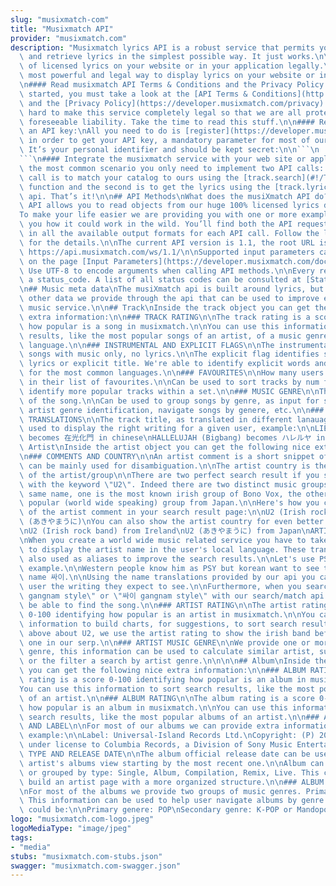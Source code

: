 ```yaml
---
slug: "musixmatch-com"
title: "Musixmatch API"
provider: "musixmatch.com"
description: "Musixmatch lyrics API is a robust service that permits you to search\
  \ and retrieve lyrics in the simplest possible way. It just works.\n\nInclude millions\
  \ of licensed lyrics on your website or in your application legally.\n\nThe fastest,\
  \ most powerful and legal way to display lyrics on your website or in your application.\n\
  \n#### Read musixmatch API Terms & Conditions and the Privacy Policy:\nBefore getting\
  \ started, you must take a look at the [API Terms & Conditions](http://musixmatch.com/apiterms/)\
  \ and the [Privacy Policy](https://developer.musixmatch.com/privacy). We’ve worked\
  \ hard to make this service completely legal so that we are all protected from any\
  \ foreseeable liability. Take the time to read this stuff.\n\n#### Register for\
  \ an API key:\nAll you need to do is [register](https://developer.musixmatch.com/signup)\
  \ in order to get your API key, a mandatory parameter for most of our API calls.\
  \ It’s your personal identifier and should be kept secret:\n\n```\n  https://api.musixmatch.com/ws/v1.1/track.get?apikey=YOUR_API_KEY\n\
  ```\n#### Integrate the musixmatch service with your web site or application\nIn\
  \ the most common scenario you only need to implement two API calls: \nThe first\
  \ call is to match your catalog to ours using the [track.search](#!/Track/get_track_search)\
  \ function and the second is to get the lyrics using the [track.lyrics.get](#!/Lyrics/get_track_lyrics_get)\
  \ api. That’s it!\n\n## API Methods\nWhat does the musiXmatch API do?\n\nThe musiXmatch\
  \ API allows you to read objects from our huge 100% licensed lyrics database.\n\n\
  To make your life easier we are providing you with one or more examples to show\
  \ you how it could work in the wild. You’ll find both the API request and API response\
  \ in all the available output formats for each API call. Follow the links below\
  \ for the details.\n\nThe current API version is 1.1, the root URL is located at\
  \ https://api.musixmatch.com/ws/1.1/\n\nSupported input parameters can be found\
  \ on the page [Input Parameters](https://developer.musixmatch.com/documentation/input-parameters).\
  \ Use UTF-8 to encode arguments when calling API methods.\n\nEvery response includes\
  \ a status_code. A list of all status codes can be consulted at [Status Codes](https://developer.musixmatch.com/documentation/status-codes).\n\
  \n## Music meta data\nThe musiXmatch api is built around lyrics, but there are many\
  \ other data we provide through the api that can be used to improve every existent\
  \ music service.\n\n## Track\nInside the track object you can get the following\
  \ extra information:\n\n### TRACK RATING\n\nThe track rating is a score 0-100 identifying\
  \ how popular is a song in musixmatch.\n\nYou can use this information to sort search\
  \ results, like the most popular songs of an artist, of a music genre, of a lyrics\
  \ language.\n\n### INSTRUMENTAL AND EXPLICIT FLAGS\n\nThe instrumental flag identifies\
  \ songs with music only, no lyrics.\n\nThe explicit flag identifies songs with explicit\
  \ lyrics or explicit title. We're able to identify explicit words and set the flag\
  \ for the most common languages.\n\n### FAVOURITES\n\nHow many users have this song\
  \ in their list of favourites.\n\nCan be used to sort tracks by num favourite to\
  \ identify more popular tracks within a set.\n\n### MUSIC GENRE\n\nThe music genere\
  \ of the song.\n\nCan be used to group songs by genre, as input for similarity alghorithms,\
  \ artist genre identification, navigate songs by genere, etc.\n\n### SONG TITLES\
  \ TRANSLATIONS\n\nThe track title, as translated in different lanauages, can be\
  \ used to display the right writing for a given user, example:\n\nLIES (Bigbang)\
  \ becomes 在光化門 in chinese\nHALLELUJAH (Bigbang) becomes ハレルヤ in japanese\n\n\n##\
  \ Artist\nInside the artist object you can get the following nice extra information:\n\
  \n### COMMENTS AND COUNTRY\n\nAn artist comment is a short snippet of text which\
  \ can be mainly used for disambiguation.\n\nThe artist country is the born country\
  \ of the artist/group\n\nThere are two perfect search result if you search by artist\
  \ with the keyword \"U2\". Indeed there are two distinct music groups with this\
  \ same name, one is the most known irish group of Bono Vox, the other is a less\
  \ popular (world wide speaking) group from Japan.\n\nHere's how you can made use\
  \ of the artist comment in your search result page:\n\nU2 (Irish rock band)\nU2\
  \ (あきやまうに)\nYou can also show the artist country for even better disambiguation:\n\
  \nU2 (Irish rock band) from Ireland\nU2 (あきやまうに) from Japan\nARTIST TRANSLATIONS\n\
  \nWhen you create a world wide music related service you have to take into consideration\
  \ to display the artist name in the user's local language. These translation are\
  \ also used as aliases to improve the search results.\n\nLet's use PSY for this\
  \ example.\n\nWestern people know him as PSY but korean want to see the original\
  \ name 싸이.\n\nUsing the name translations provided by our api you can show to every\
  \ user the writing they expect to see.\n\nFurthermore, when you search for \"psy\
  \ gangnam style\" or \"싸이 gangnam style\" with our search/match api you will still\
  \ be able to find the song.\n\n### ARTIST RATING\n\nThe artist rating is a score\
  \ 0-100 identifying how popular is an artist in musixmatch.\n\nYou can use this\
  \ information to build charts, for suggestions, to sort search results. In the example\
  \ above about U2, we use the artist rating to show the irish band before the japanese\
  \ one in our serp.\n\n### ARTIST MUSIC GENRE\n\nWe provide one or more main artist\
  \ genre, this information can be used to calculate similar artist, suggestions,\
  \ or the filter a search by artist genre.\n\n\n\n## Album\nInside the album object\
  \ you can get the following nice extra information:\n\n### ALBUM RATING\n\nThe album\
  \ rating is a score 0-100 identifying how popular is an album in musixmatch.\n\n\
  You can use this information to sort search results, like the most popular albums\
  \ of an artist.\n\n### ALBUM RATING\n\nThe album rating is a score 0-100 identifying\
  \ how popular is an album in musixmatch.\n\nYou can use this information to sort\
  \ search results, like the most popular albums of an artist.\n\n### ALBUM COPYRIGHT\
  \ AND LABEL\n\nFor most of our albums we can provide extra information like for\
  \ example:\n\nLabel: Universal-Island Records Ltd.\nCopyright: (P) 2013 Rubyworks,\
  \ under license to Columbia Records, a Division of Sony Music Entertainment.\nALBUM\
  \ TYPE AND RELEASE DATE\n\nThe album official release date can be used to sort an\
  \ artist's albums view starting by the most recent one.\n\nAlbum can also be filtered\
  \ or grouped by type: Single, Album, Compilation, Remix, Live. This can help to\
  \ build an artist page with a more organized structure.\n\n### ALBUM MUSIC GENRE\n\
  \nFor most of the albums we provide two groups of music genres. Primary and secondary.\
  \ This information can be used to help user navigate albums by genre.\n\nAn example\
  \ could be:\n\nPrimary genere: POP\nSecondary genre: K-POP or Mandopop\n"
logo: "musixmatch.com-logo.jpeg"
logoMediaType: "image/jpeg"
tags:
- "media"
stubs: "musixmatch.com-stubs.json"
swagger: "musixmatch.com-swagger.json"
---
```

